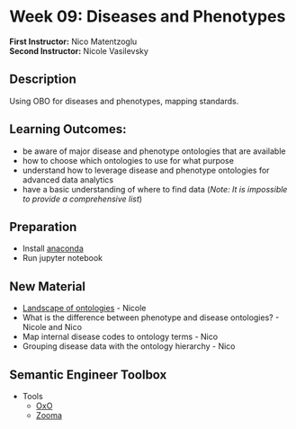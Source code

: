 # Week 09: Diseases and Phenotypes

**First Instructor:** Nico Matentzoglu  
**Second Instructor:** Nicole Vasilevsky

## Description
Using OBO for diseases and phenotypes, mapping standards. 

## Learning Outcomes:
- be aware of major disease and phenotype ontologies that are available
- how to choose which ontologies to use for what purpose
- understand how to leverage disease and phenotype ontologies for advanced data analytics
- have a basic understanding of where to find data (_Note: It is impossible to provide a comprehensive list_)

## Preparation
- Install [anaconda](https://docs.anaconda.com/anaconda/install/windows/)
- Run jupyter notebook

## New Material
- [Landscape of ontologies](ontologylandscape.md) - Nicole
- What is the difference between phenotype and disease ontologies? - Nicole and Nico
- Map internal disease codes to ontology terms - Nico
- Grouping disease data with the ontology hierarchy - Nico

## Semantic Engineer Toolbox
- Tools
  - [OxO](https://www.ebi.ac.uk/spot/oxo/)
  - [Zooma](https://www.ebi.ac.uk/spot/zooma/)
  
